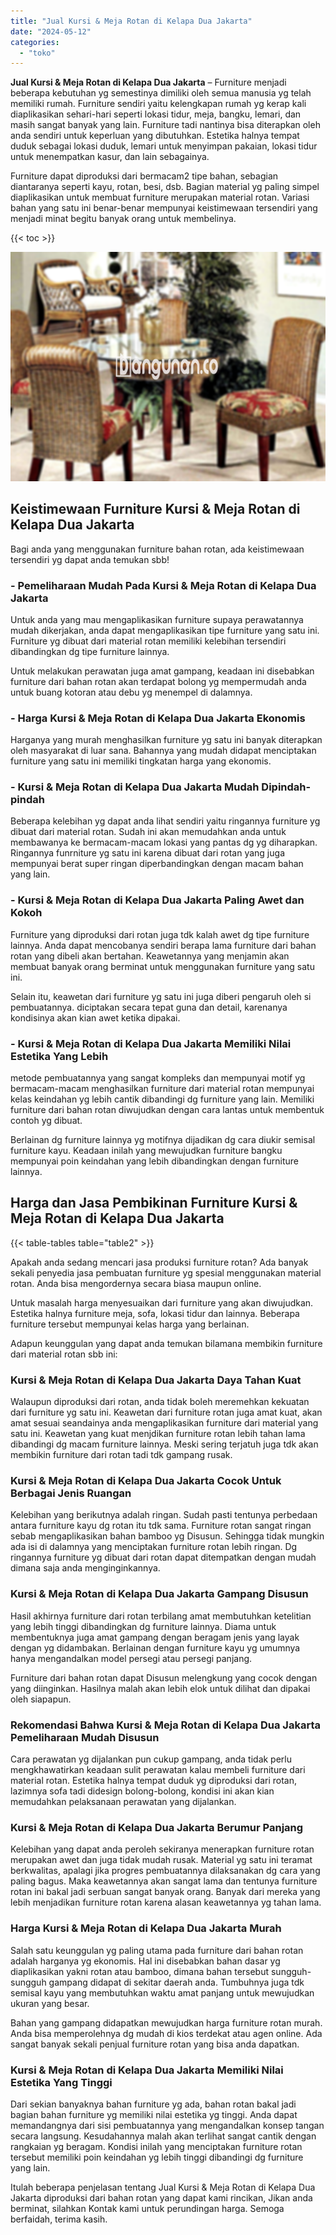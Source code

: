 ```yaml
---
title: "Jual Kursi & Meja Rotan di Kelapa Dua Jakarta"
date: "2024-05-12"
categories: 
  - "toko"
---
```


**Jual Kursi & Meja Rotan di Kelapa Dua Jakarta** – Furniture menjadi beberapa kebutuhan yg semestinya dimiliki oleh semua manusia yg telah memiliki rumah. Furniture sendiri yaitu kelengkapan rumah yg kerap kali diaplikasikan sehari-hari seperti lokasi tidur, meja, bangku, lemari, dan masih sangat banyak yang lain. Furniture tadi nantinya bisa diterapkan oleh anda sendiri untuk keperluan yang dibutuhkan. Estetika halnya tempat duduk sebagai lokasi duduk, lemari untuk menyimpan pakaian, lokasi tidur untuk menempatkan kasur, dan lain sebagainya.

Furniture dapat diproduksi dari bermacam2 tipe bahan, sebagian diantaranya seperti kayu, rotan, besi, dsb. Bagian material yg paling simpel diaplikasikan untuk membuat furniture merupakan material rotan. Variasi bahan yang satu ini benar-benar mempunyai keistimewaan tersendiri yang menjadi minat begitu banyak orang untuk membelinya.

{{< toc >}}

![Jual Kursi & Meja Rotan di Kelapa Dua Jakarta](/images/kursi-meja-rotan-murah18.png)

## Keistimewaan Furniture Kursi & Meja Rotan di Kelapa Dua Jakarta

Bagi anda yang menggunakan furniture bahan rotan, ada keistimewaan tersendiri yg dapat anda temukan sbb!

### \- Pemeliharaan Mudah Pada Kursi & Meja Rotan di Kelapa Dua Jakarta

Untuk anda yang mau mengaplikasikan furniture supaya perawatannya mudah dikerjakan, anda dapat mengaplikasikan tipe furniture yang satu ini. Furniture yg dibuat dari material rotan memiliki kelebihan tersendiri dibandingkan dg tipe furniture lainnya.

Untuk melakukan perawatan juga amat gampang, keadaan ini disebabkan furniture dari bahan rotan akan terdapat bolong yg mempermudah anda untuk buang kotoran atau debu yg menempel di dalamnya.

### \- Harga Kursi & Meja Rotan di Kelapa Dua Jakarta Ekonomis

Harganya yang murah menghasilkan furniture yg satu ini banyak diterapkan oleh masyarakat di luar sana. Bahannya yang mudah didapat menciptakan furniture yang satu ini memiliki tingkatan harga yang ekonomis.

### \- Kursi & Meja Rotan di Kelapa Dua Jakarta Mudah Dipindah-pindah

Beberapa kelebihan yg dapat anda lihat sendiri yaitu ringannya furniture yg dibuat dari material rotan. Sudah ini akan memudahkan anda untuk membawanya ke bermacam-macam lokasi yang pantas dg yg diharapkan. Ringannya funrniture yg satu ini karena dibuat dari rotan yang juga mempunyai berat super ringan diperbandingkan dengan macam bahan yang lain.

### \- Kursi & Meja Rotan di Kelapa Dua Jakarta Paling Awet dan Kokoh

Furniture yang diproduksi dari rotan juga tdk kalah awet dg tipe furniture lainnya. Anda dapat mencobanya sendiri berapa lama furniture dari bahan rotan yang dibeli akan bertahan. Keawetannya yang menjamin akan membuat banyak orang berminat untuk menggunakan furniture yang satu ini.

Selain itu, keawetan dari furniture yg satu ini juga diberi pengaruh oleh si pembuatannya. diciptakan secara tepat guna dan detail, karenanya kondisinya akan kian awet ketika dipakai.

### \- Kursi & Meja Rotan di Kelapa Dua Jakarta Memiliki Nilai Estetika Yang Lebih

metode pembuatannya yang sangat kompleks dan mempunyai motif yg bermacam-macam menghasilkan furniture dari material rotan mempunyai kelas keindahan yg lebih cantik dibandingi dg furniture yang lain. Memiliki furniture dari bahan rotan diwujudkan dengan cara lantas untuk membentuk contoh yg dibuat.

Berlainan dg furniture lainnya yg motifnya dijadikan dg cara diukir semisal furniture kayu. Keadaan inilah yang mewujudkan furniture bangku mempunyai poin keindahan yang lebih dibandingkan dengan furniture lainnya.

## Harga dan Jasa Pembikinan Furniture Kursi & Meja Rotan di Kelapa Dua Jakarta

{{< table-tables table="table2" >}}

Apakah anda sedang mencari jasa produksi furniture rotan? Ada banyak sekali penyedia jasa pembuatan furniture yg spesial menggunakan material rotan. Anda bisa mengordernya secara biasa maupun online.

Untuk masalah harga menyesuaikan dari furniture yang akan diwujudkan. Estetika halnya furniture meja, sofa, lokasi tidur dan lainnya. Beberapa furniture tersebut mempunyai kelas harga yang berlainan.

Adapun keunggulan yang dapat anda temukan bilamana membikin furniture dari material rotan sbb ini:

### Kursi & Meja Rotan di Kelapa Dua Jakarta Daya Tahan Kuat

Walaupun diproduksi dari rotan, anda tidak boleh meremehkan kekuatan dari furniture yg satu ini. Keawetan dari furniture rotan juga amat kuat, akan amat sesuai seandainya anda mengaplikasikan furniture dari material yang satu ini. Keawetan yang kuat menjdikan furniture rotan lebih tahan lama dibandingi dg macam furniture lainnya. Meski sering terjatuh juga tdk akan membikin furniture dari rotan tadi tdk gampang rusak.

### Kursi & Meja Rotan di Kelapa Dua Jakarta Cocok Untuk Berbagai Jenis Ruangan

Kelebihan yang berikutnya adalah ringan. Sudah pasti tentunya perbedaan antara furniture kayu dg rotan itu tdk sama. Furniture rotan sangat ringan sebab mengaplikasikan bahan bamboo yg Disusun. Sehingga tidak mungkin ada isi di dalamnya yang menciptakan furniture rotan lebih ringan. Dg ringannya furniture yg dibuat dari rotan dapat ditempatkan dengan mudah dimana saja anda menginginkannya.

### Kursi & Meja Rotan di Kelapa Dua Jakarta Gampang Disusun

Hasil akhirnya furniture dari rotan terbilang amat membutuhkan ketelitian yang lebih tinggi dibandingkan dg furniture lainnya. Diama untuk membentuknya juga amat gampang dengan beragam jenis yang layak dengan yg didambakan. Berlainan dengan furniture kayu yg umumnya hanya mengandalkan model persegi atau persegi panjang.

Furniture dari bahan rotan dapat Disusun melengkung yang cocok dengan yang diinginkan. Hasilnya malah akan lebih elok untuk dilihat dan dipakai oleh siapapun.

### Rekomendasi Bahwa Kursi & Meja Rotan di Kelapa Dua Jakarta Pemeliharaan Mudah Disusun

Cara perawatan yg dijalankan pun cukup gampang, anda tidak perlu mengkhawatirkan keadaan sulit perawatan kalau membeli furniture dari material rotan. Estetika halnya tempat duduk yg diproduksi dari rotan, lazimnya sofa tadi didesign bolong-bolong, kondisi ini akan kian memudahkan pelaksanaan perawatan yang dijalankan.

### Kursi & Meja Rotan di Kelapa Dua Jakarta Berumur Panjang

Kelebihan yang dapat anda peroleh sekiranya menerapkan furniture rotan merupakan awet dan juga tidak mudah rusak. Material yg satu ini teramat berkwalitas, apalagi jika progres pembuatannya dilaksanakan dg cara yang paling bagus. Maka keawetannya akan sangat lama dan tentunya furniture rotan ini bakal jadi serbuan sangat banyak orang. Banyak dari mereka yang lebih menjadikan furniture rotan karena alasan keawetannya yg tahan lama.

### Harga Kursi & Meja Rotan di Kelapa Dua Jakarta Murah

Salah satu keunggulan yg paling utama pada furniture dari bahan rotan adalah harganya yg ekonomis. Hal ini disebabkan bahan dasar yg diaplikasikan yakni rotan atau bamboo, dimana bahan tersebut sungguh-sungguh gampang didapat di sekitar daerah anda. Tumbuhnya juga tdk semisal kayu yang membutuhkan waktu amat panjang untuk mewujudkan ukuran yang besar.

Bahan yang gampang didapatkan mewujudkan harga furniture rotan murah. Anda bisa memperolehnya dg mudah di kios terdekat atau agen online. Ada sangat banyak sekali penjual furniture rotan yang bisa anda dapatkan.

### Kursi & Meja Rotan di Kelapa Dua Jakarta Memiliki Nilai Estetika Yang Tinggi

Dari sekian banyaknya bahan furniture yg ada, bahan rotan bakal jadi bagian bahan furniture yg memiliki nilai estetika yg tinggi. Anda dapat memandangnya dari sisi pembuatannya yang mengandalkan konsep tangan secara langsung. Kesudahannya malah akan terlihat sangat cantik dengan rangkaian yg beragam. Kondisi inilah yang menciptakan furniture rotan tersebut memiliki poin keindahan yg lebih tinggi dibandingi dg furniture yang lain.

Itulah beberapa penjelasan tentang Jual Kursi & Meja Rotan di Kelapa Dua Jakarta diproduksi dari bahan rotan yang dapat kami rincikan, Jikan anda berminat, silahkan Kontak kami untuk perundingan harga. Semoga berfaidah, terima kasih.

